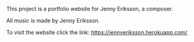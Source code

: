 This project is a portfolio website for Jenny Eriksson, a composer. 

All music is made by Jenny Eriksson.

To visit the website click the link: https://jennyeriksson.herokuapp.com/ 
